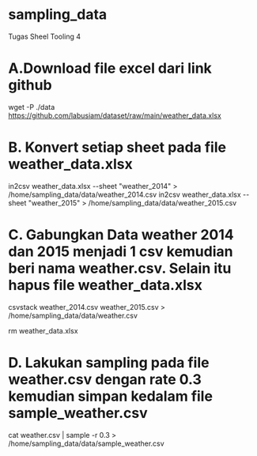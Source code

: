 # sampling_data
Tugas Sheel Tooling 4
# A.Download file excel dari link github

wget -P ./data https://github.com/labusiam/dataset/raw/main/weather_data.xlsx

# B. Konvert setiap sheet pada file weather_data.xlsx

in2csv weather_data.xlsx --sheet "weather_2014" > /home/sampling_data/data/weather_2014.csv
in2csv weather_data.xlsx --sheet "weather_2015" > /home/sampling_data/data/weather_2015.csv

# C. Gabungkan Data weather 2014 dan 2015 menjadi 1 csv kemudian beri nama weather.csv. Selain itu hapus file weather_data.xlsx

csvstack weather_2014.csv weather_2015.csv > /home/sampling_data/data/weather.csv

rm weather_data.xlsx

# D. Lakukan sampling pada file weather.csv dengan rate 0.3 kemudian simpan kedalam file sample_weather.csv

cat weather.csv | sample -r 0.3 > /home/sampling_data/data/sample_weather.csv
